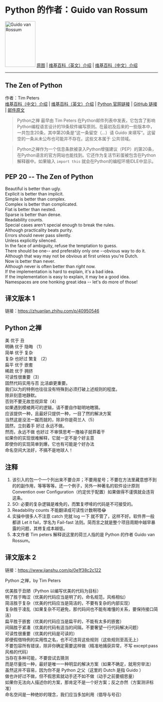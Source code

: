 # Python 的作者：Guido van Rossum

<img src="https://upload.wikimedia.org/wikipedia/commons/6/66/Guido_van_Rossum_OSCON_2006.jpg" alt="Guido van Rossum" title="Guido van Rossum" width="100" height="150" />  [原图](https://upload.wikimedia.org/wikipedia/commons/6/66/Guido_van_Rossum_OSCON_2006.jpg "Guido van Rossum") | [维基百科（英文）介绍](https://en.wikipedia.org/wiki/Guido_van_Rossum/ "Guido van Rossum")   |  [维基百科（中文）介绍](https://zh.wikipedia.org/wiki/%E5%90%89%E5%A4%9A%C2%B7%E8%8C%83%E7%BD%97%E8%8B%8F%E5%A7%86/ "吉多·范罗苏姆")

---

## The Zen of Python
作者：Tim Peters  
[维基百科（中文）介绍](https://zh.wikipedia.org/wiki/Python%E4%B9%8B%E7%A6%85/)   | [维基百科（英文）介绍](https://en.wikipedia.org/wiki/Tim_Peters_(software_engineer/))   | [Python 官网链接](https://www.python.org/dev/peps/pep-0020/)   |  [GitHub 链接](https://github.com/python/peps/blob/master/pep-0020.txt)   |  [邮件原文](https://mail.python.org/pipermail/python-list/1999-June/001951.html)

>Python之禅 最早由 Tim Peters 在Python邮件列表中发表，它包含了影响Python编程语言设计的19条软件编写原则。在最初及后来的一些版本中，一共包含20条，其中第20条是“这一条留空（...）请 Guido 来填写“。这留空的一条从未公布也可能并不存在。这些文本属于 公共领域。

>Python之禅作为一个信息条款被录入Python增强建议（PEP）的第20条，在Python语言的官方网站也能找到。它还作为复活节彩蛋被包含在Python解释器中。如果输入 `import this` 就会在Python的编程环境IDLE中显示。


## PEP 20 -- The Zen of Python
Beautiful is better than ugly.  
Explicit is better than implicit.  
Simple is better than complex.  
Complex is better than complicated.  
Flat is better than nested.  
Sparse is better than dense.  
Readability counts.  
Special cases aren't special enough to break the rules.  
Although practicality beats purity.  
Errors should never pass silently.  
Unless explicitly silenced.  
In the face of ambiguity, refuse the temptation to guess.  
There should be one-- and preferably only one --obvious way to do it.  
Although that way may not be obvious at first unless you're Dutch.  
Now is better than never.  
Although never is often better than *right* now.  
If the implementation is hard to explain, it's a bad idea.  
If the implementation is easy to explain, it may be a good idea.  
Namespaces are one honking great idea -- let's do more of those!  

## 译文版本 1
链接：https://zhuanlan.zhihu.com/p/40950546
## Python 之禅

美 优于 丑  
明确 优于 隐晦 （1）  
简单 优于 复杂  
复杂 也好过 繁复 （2）  
扁平 优于 嵌套  
稀疏 优于 拥挤  
可读性很重要（3）  
固然代码实用与否 比洁癖更重要。  
我们以为的特例也往往没有特殊到必须打破上述规则的程度。  
除非刻意地静默。  
否则不要无故忽视异常（4）  
如果遇到模棱两可的逻辑，请不要自作聪明地瞎猜。  
应该提供一种，且最好只提供一种，一目了然的解决方案  
当然这是没法一蹴而就的，除非你是荷兰人（5）  
固然，立刻着手 好过 永远不做。  
然而，永远不做 也好过 不审慎思考一撸袖子就莽着干  
如果你的实现很难解释，它就一定不是个好主意  
即使你的实现简单到爆，它也有可能是个好办法  
命名空间大法好，不搞不是地球人！  

## 注释
1. 该引入的包一个一个列出来不要合并；不要用星号；不要在方法里藏意想不到的的副作用，等等等等。还一个例子，另外一种著名的软件设计原则 Convention over Configuration（约定优于配置）如果做得不谨慎就会违背这条。  
2. SO: 必要的复杂逻辑是难免的，而繁复啰嗦的代码是不可接受的。  
3. Readability counts 不能翻译成可读性计数啊喂😂  
4. 实操中很多人不注意 catch 完就 log 一下 就不管了，这样不好。软件界一般都讲 Let it fail，学名为 Fail-fast 法则。简而言之就是整个项目周期中越早暴露的问题，其修复成本越低。  
5. 本文作者 Tim peters 解释说这里的荷兰人指的是 Python 的作者 Guido van Rossum。

## 译文版本 2
链接：https://www.jianshu.com/p/0e1f38c2c122

Python 之禅，by Tim Peters

优美胜于丑陋（Python 以编写优美的代码为目标）  
明了胜于晦涩（优美的代码应当是明了的，命名规范，风格相似）  
简洁胜于复杂（优美的代码应当是简洁的，不要有复杂的内部实现）  
复杂胜于凌乱（如果复杂不可避免，那代码间也不能有难懂的关系，要保持接口简洁）  
扁平胜于嵌套（优美的代码应当是扁平的，不能有太多的嵌套）  
间隔胜于紧凑（优美的代码有适当的间隔，不要奢望一行代码解决问题）  
可读性很重要（优美的代码是可读的）  
即便假借特例的实用性之名，也不可违背这些规则（这些规则至高无上）  
不要包容所有错误，除非你确定需要这样做（精准地捕获异常，不写 except:pass 风格的代码）  
当存在多种可能，不要尝试去猜测  
而是尽量找一种，最好是唯一一种明显的解决方案（如果不确定，就用穷举法）  
虽然这并不容易，因为你不是 Python 之父（这里的 Dutch 是指 Guido ）  
做也许好过不做，但不假思索就动手还不如不做（动手之前要细思量）  
如果你无法向人描述你的方案，那肯定不是一个好方案；反之亦然（方案测评标准）  
命名空间是一种绝妙的理念，我们应当多加利用（倡导与号召）